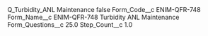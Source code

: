 <?xml version="1.0" encoding="UTF-8"?>
<CustomMetadata xmlns="http://soap.sforce.com/2006/04/metadata" xmlns:xsi="http://www.w3.org/2001/XMLSchema-instance" xmlns:xsd="http://www.w3.org/2001/XMLSchema">
    <label>Q_Turbidity_ANL Maintenance</label>
    <protected>false</protected>
    <values>
        <field>Form_Code__c</field>
        <value xsi:type="xsd:string">ENIM-QFR-748</value>
    </values>
    <values>
        <field>Form_Name__c</field>
        <value xsi:type="xsd:string">ENIM-QFR-748 Turbidity ANL Maintenance</value>
    </values>
    <values>
        <field>Form_Questions__c</field>
        <value xsi:type="xsd:double">25.0</value>
    </values>
    <values>
        <field>Step_Count__c</field>
        <value xsi:type="xsd:double">1.0</value>
    </values>
</CustomMetadata>
